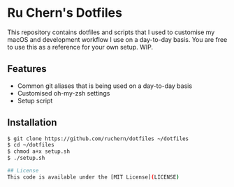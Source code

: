 # Ru Chern's Dotfiles

This repository contains dotfiles and scripts that I used to customise my macOS and development workflow I use on a day-to-day basis. You are free to use this as a reference for your own setup. WIP.

## Features
- Common git aliases that is being used on a day-to-day basis
- Customised oh-my-zsh settings
- Setup script

## Installation
```bash
$ git clone https://github.com/ruchern/dotfiles ~/dotfiles
$ cd ~/dotfiles
$ chmod a+x setup.sh
$ ./setup.sh

## License
This code is available under the [MIT License](LICENSE)

